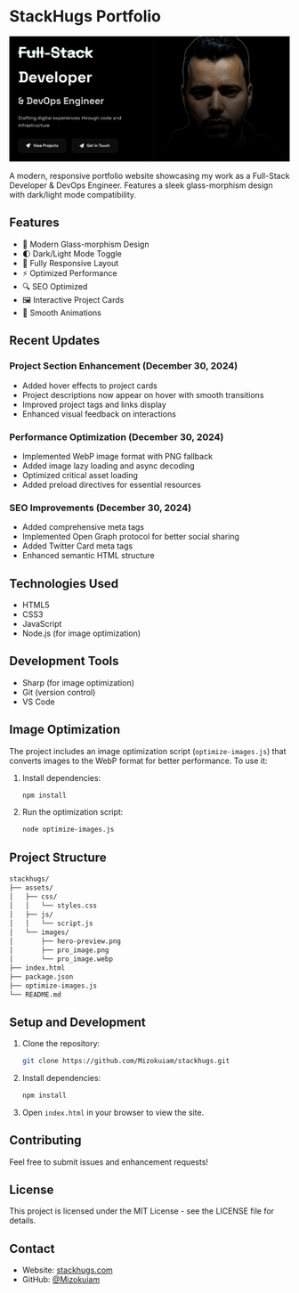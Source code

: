 # StackHugs Portfolio

![Portfolio Preview](assets/images/hero-preview.png)

A modern, responsive portfolio website showcasing my work as a Full-Stack Developer & DevOps Engineer. Features a sleek glass-morphism design with dark/light mode compatibility.

## Features

- 🎨 Modern Glass-morphism Design
- 🌓 Dark/Light Mode Toggle
- 📱 Fully Responsive Layout
- ⚡ Optimized Performance
- 🔍 SEO Optimized
- 🖼️ Interactive Project Cards
- 🚀 Smooth Animations

## Recent Updates

### Project Section Enhancement (December 30, 2024)
- Added hover effects to project cards
- Project descriptions now appear on hover with smooth transitions
- Improved project tags and links display
- Enhanced visual feedback on interactions

### Performance Optimization (December 30, 2024)
- Implemented WebP image format with PNG fallback
- Added image lazy loading and async decoding
- Optimized critical asset loading
- Added preload directives for essential resources

### SEO Improvements (December 30, 2024)
- Added comprehensive meta tags
- Implemented Open Graph protocol for better social sharing
- Added Twitter Card meta tags
- Enhanced semantic HTML structure

## Technologies Used

- HTML5
- CSS3
- JavaScript
- Node.js (for image optimization)

## Development Tools

- Sharp (for image optimization)
- Git (version control)
- VS Code

## Image Optimization

The project includes an image optimization script (`optimize-images.js`) that converts images to the WebP format for better performance. To use it:

1. Install dependencies:
   ```bash
   npm install
   ```

2. Run the optimization script:
   ```bash
   node optimize-images.js
   ```

## Project Structure

```
stackhugs/
├── assets/
│   ├── css/
│   │   └── styles.css
│   ├── js/
│   │   └── script.js
│   └── images/
│       ├── hero-preview.png
│       ├── pro_image.png
│       └── pro_image.webp
├── index.html
├── package.json
├── optimize-images.js
└── README.md
```

## Setup and Development

1. Clone the repository:
   ```bash
   git clone https://github.com/Mizokuiam/stackhugs.git
   ```

2. Install dependencies:
   ```bash
   npm install
   ```

3. Open `index.html` in your browser to view the site.

## Contributing

Feel free to submit issues and enhancement requests!

## License

This project is licensed under the MIT License - see the LICENSE file for details.

## Contact

- Website: [stackhugs.com](https://mizokuiam.github.io/stackhugs/)
- GitHub: [@Mizokuiam](https://github.com/Mizokuiam)
